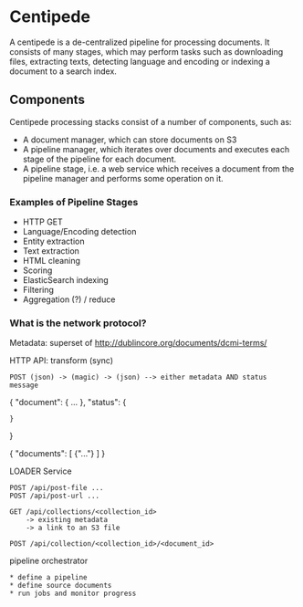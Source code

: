 # Centipede

A centipede is a de-centralized pipeline for processing documents. It consists of many stages, which may perform tasks such as downloading files, extracting texts, detecting language and encoding or indexing a document to a search index.


## Components

Centipede processing stacks consist of a number of components, such as: 

* A document manager, which can store documents on S3
* A pipeline manager, which iterates over documents and executes each stage of the pipeline for each document. 
* A pipeline stage, i.e. a web service which receives a document from the pipeline manager and performs some operation on it.


### Examples of Pipeline Stages

* HTTP GET
* Language/Encoding detection
* Entity extraction
* Text extraction 
* HTML cleaning 
* Scoring 
* ElasticSearch indexing 
* Filtering
* Aggregation (?) / reduce

### What is the network protocol?

Metadata: superset of http://dublincore.org/documents/dcmi-terms/ 

HTTP API: transform (sync)
    
    POST (json) -> (magic) -> (json) --> either metadata AND status message


{
    "document": {
        ... 
    },
    "status": {

    }
}


{
    "documents": [
        {"..."}
    ]
}

LOADER Service

    POST /api/post-file ...
    POST /api/post-url ... 

    GET /api/collections/<collection_id>
        -> existing metadata 
        -> a link to an S3 file

    POST /api/collection/<collection_id>/<document_id>




pipeline orchestrator 

    * define a pipeline 
    * define source documents
    * run jobs and monitor progress

